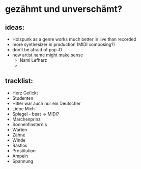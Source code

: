 # gezähmt und unverschämt?

## ideas:

- Holzpunk as a genre works much better in live than recorded
- more synthesizer in production (MIDI composing?)
- don't be afraid of pop :D
- new artist name might make sense
  - Nami Lefherz
  - 

## tracklist:

- Herz Gefickt
- Studenten
- Hitler war auch nur ein Deutscher
- Liebe Mich
- Spiegel - beat -> MIDI?
- Märchenprinz
- Sonnenfinsternis
- Warten
- Zähne
- Winde
- Rastlos
- Prostitution
- Ampeln
- Spannung
